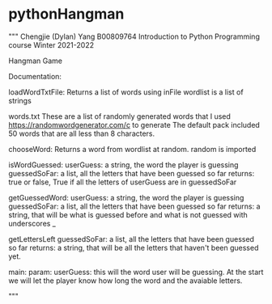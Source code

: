 # pythonHangman
"""
Chengjie (Dylan) Yang
B00809764
Introduction to Python Programming course
Winter 2021-2022

Hangman Game

Documentation:

loadWordTxtFile:
    Returns a list of words using inFile
    wordlist is a list of strings

words.txt
    These are a list of randomly generated words that I used https://randomwordgenerator.com/c to generate
    The default pack included 50 words that are all less than 8 characters.

chooseWord:
    Returns a word from wordlist at random. 
    random is imported

isWordGuessed:
    userGuess: a string, the word the player is guessing
    guessedSoFar: a list, all the letters that have been guessed so far
    returns: true or false, True if all the letters of userGuess are in guessedSoFar

getGuessedWord:
    userGuess: a string, the word the player is guessing
    guessedSoFar: a list, all the letters that have been guessed so far
    returns: a string, that will be what is guessed before and what is not guessed with underscores _

getLettersLeft
    guessedSoFar:  a list, all the letters that have been guessed so far
    returns: a string, that will be all the letters that haven't been guessed yet.

main:
    param:
        userGuess: this will the word user will be guessing.
At the start we will let the player know how long the word and the avaiable letters.

"""
